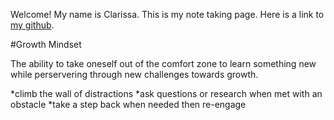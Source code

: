 Welcome! My name is Clarissa. This is my note taking page. Here is a link to [my github](https://github.com/yoshiontheloose).

#Growth Mindset

The ability to take oneself out of the comfort zone to learn something new while perservering through new challenges towards growth.

 *climb the wall of distractions 
 *ask questions or research when met with an obstacle
 *take a step back when needed then re-engage
